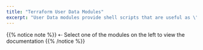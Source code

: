 ```yaml
---
title: "Terraform User Data Modules"
excerpt: "User Data modules provide shell scripts that are useful as \"cloud init\" scripts passed to EC2 instances."
---
```


{{% notice note %}}
⇠ Select one of the modules on the left to view the documentation
{{% /notice %}}
